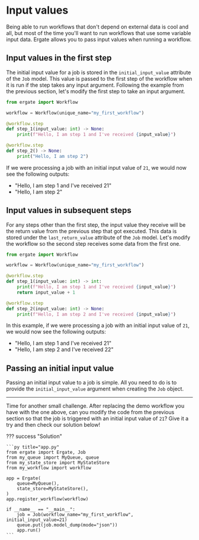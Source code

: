 # Input values

Being able to run workflows that don't depend on external data is cool and all, but most of the time you'll want to run workflows that use some variable input data. Ergate allows you to pass input values when running a workflow.


## Input values in the first step

The initial input value for a job is stored in the `initial_input_value` attribute of the `Job` model. This value is passed to the first step of the workflow when it is run if the step takes any input argument. Following the example from the previous section, let's modify the first step to take an input argument.

```py title="my_workflow.py"
from ergate import Workflow

workflow = Workflow(unique_name="my_first_workflow")

@workflow.step
def step_1(input_value: int) -> None:
    print(f"Hello, I am step 1 and I've received {input_value}")

@workflow.step
def step_2() -> None:
    print("Hello, I am step 2")
```

If we were processing a job with an initial input value of `21`, we would now see the following outputs:

- "Hello, I am step 1 and I've received 21"
- "Hello, I am step 2"


## Input values in subsequent steps

For any steps other than the first step, the input value they receive will be the return value from the previous step that got executed. This data is stored under the `last_return_value` attribute of the `Job` model. Let's modify the workflow so the second step receives some data from the first one.

```py title="my_workflow.py"
from ergate import Workflow

workflow = Workflow(unique_name="my_first_workflow")

@workflow.step
def step_1(input_value: int) -> int:
    print(f"Hello, I am step 1 and I've received {input_value}")
    return input_value + 1

@workflow.step
def step_2(input_value: int) -> None:
    print(f"Hello, I am step 2 and I've received {input_value}")
```

In this example, if we were processing a job with an initial input value of `21`, we would now see the following outputs:

- "Hello, I am step 1 and I've received 21"
- "Hello, I am step 2 and I've received 22"


## Passing an initial input value

Passing an initial input value to a job is simple. All you need to do is to provide the `initial_input_value` argument when creating the `Job` object.

---

Time for another small challenge. After replacing the demo workflow you have with the one above, can you modify the code from the previous section so that the job is triggered with an initial input value of `21`? Give it a try and then check our solution below!

??? success "Solution"

    ```py title="app.py"
    from ergate import Ergate, Job
    from my_queue import MyQueue, queue
    from my_state_store import MyStateStore
    from my_workflow import workflow

    app = Ergate(
        queue=MyQueue(),
        state_store=MyStateStore(),
    )
    app.register_workflow(workflow)

    if __name__ == "__main__":
        job = Job(workflow_name="my_first_workflow", initial_input_value=21)
        queue.put(job.model_dump(mode="json"))
        app.run()
    ```
